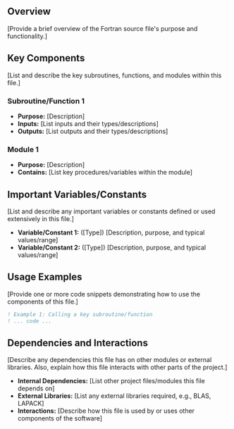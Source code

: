 ## Overview

[Provide a brief overview of the Fortran source file's purpose and functionality.]

## Key Components

[List and describe the key subroutines, functions, and modules within this file.]

### Subroutine/Function 1
- **Purpose:** [Description]
- **Inputs:** [List inputs and their types/descriptions]
- **Outputs:** [List outputs and their types/descriptions]

### Module 1
- **Purpose:** [Description]
- **Contains:** [List key procedures/variables within the module]

## Important Variables/Constants

[List and describe any important variables or constants defined or used extensively in this file.]

- **Variable/Constant 1:** ([Type]) [Description, purpose, and typical values/range]
- **Variable/Constant 2:** ([Type]) [Description, purpose, and typical values/range]

## Usage Examples

[Provide one or more code snippets demonstrating how to use the components of this file.]

```fortran
! Example 1: Calling a key subroutine/function
! ... code ...
```

## Dependencies and Interactions

[Describe any dependencies this file has on other modules or external libraries. Also, explain how this file interacts with other parts of the project.]

- **Internal Dependencies:** [List other project files/modules this file depends on]
- **External Libraries:** [List any external libraries required, e.g., BLAS, LAPACK]
- **Interactions:** [Describe how this file is used by or uses other components of the software]
